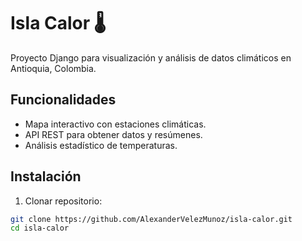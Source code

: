 # Isla Calor 🌡️

Proyecto Django para visualización y análisis de datos climáticos en Antioquia, Colombia.

## Funcionalidades

- Mapa interactivo con estaciones climáticas.
- API REST para obtener datos y resúmenes.
- Análisis estadístico de temperaturas.

## Instalación

1. Clonar repositorio:

```bash
git clone https://github.com/AlexanderVelezMunoz/isla-calor.git
cd isla-calor

